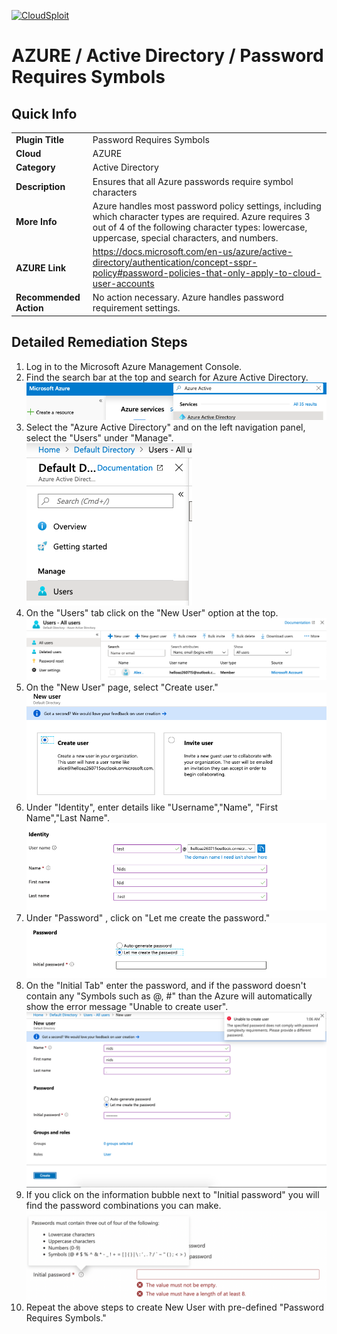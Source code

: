 [![CloudSploit](https://cloudsploit.com/img/logo-new-big-text-100.png "CloudSploit")](https://cloudsploit.com)

# AZURE / Active Directory / Password Requires Symbols

## Quick Info

| | |
|-|-|
| **Plugin Title** | Password Requires Symbols |
| **Cloud** | AZURE |
| **Category** | Active Directory |
| **Description** | Ensures that all Azure passwords require symbol characters |
| **More Info** | Azure handles most password policy settings, including which character types are required. Azure requires 3 out of 4 of the following character types: lowercase, uppercase, special characters, and numbers. |
| **AZURE Link** | https://docs.microsoft.com/en-us/azure/active-directory/authentication/concept-sspr-policy#password-policies-that-only-apply-to-cloud-user-accounts |
| **Recommended Action** | No action necessary. Azure handles password requirement settings. |

## Detailed Remediation Steps

1. Log in to the Microsoft Azure Management Console.
2. Find the search bar at the top and search for Azure Active Directory. </br> <img src="/resources/azure/activedirectory/password-requires-symbols/step2.png"/>
3.  Select the "Azure Active Directory" and on the left navigation panel, select the "Users" under "Manage".</br> <img src="/resources/azure/activedirectory/password-requires-symbols/step3.png"/>
4. On the "Users" tab click on the "New User" option at the top.</br> <img src="/resources/azure/activedirectory/password-requires-symbols/step4.png"/>
5. On the "New User" page, select "Create user."</br> <img src="/resources/azure/activedirectory/password-requires-symbols/step5.png"/>
6. Under "Identity", enter details like "Username","Name", "First Name","Last Name".</br> <img src="/resources/azure/activedirectory/password-requires-symbols/step6.png"/>
7. Under "Password" , click on "Let me create the password." </br> <img src="/resources/azure/activedirectory/password-requires-symbols/step7.png"/>
8. On the "Initial Tab" enter the password, and if the password doesn't contain any "Symbols such as @, #"   than the Azure will automatically show the error message "Unable to create user".</br> <img src="/resources/azure/activedirectory/password-requires-symbols/step8.png"/>
9. If you click on the information bubble next to "Initial password" you will find the password combinations you can make.</br> <img src="/resources/azure/activedirectory/password-requires-symbols/step9.png"/>
10. Repeat the above steps to create New User with pre-defined "Password Requires Symbols."</br>
